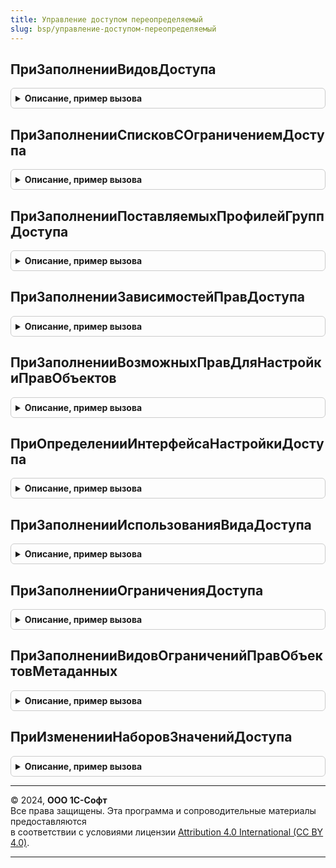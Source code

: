 ```yaml
---
title: Управление доступом переопределяемый
slug: bsp/управление-доступом-переопределяемый
---
```



## ПриЗаполненииВидовДоступа
<details style="margin: 1em 0; padding: 0.5em; border: 1px solid #ccc; border-radius: 6px;">

<summary style="font-weight: bold; cursor: pointer;">Описание, пример вызова</summary>

```bsl

// Заполняет виды доступа, используемые в ограничениях прав доступа.
// Примечание: виды доступа Пользователи и ВнешниеПользователи предопределены,
// но их можно удалить из списка ВидыДоступа, если они не требуются для ограничения прав доступа.
//
// Параметры:
//  ВидыДоступа - ТаблицаЗначений:
//   * Имя                    - Строка - имя, используемое в описании поставляемых
//                                       профилей групп доступа и текстах ОДД.
//   * Представление          - Строка - представляет вид доступа в профилях и группах доступа.
//   * ТипЗначений            - Тип    - тип ссылки значений доступа,
//                                       например Тип("СправочникСсылка.Номенклатура").
//   * ТипГруппЗначений       - Тип    - тип ссылки групп значений доступа,
//                                       например Тип("СправочникСсылка.ГруппыДоступаНоменклатуры").
//   * НесколькоГруппЗначений - Булево - Истина указывает, что для значения доступа (Номенклатуры) можно
//                                       выбрать несколько групп значений (Групп доступа номенклатуры).
//
// Пример:
//  1. Для настройки прав доступа в разрезе организаций:
//  ВидДоступа = ВидыДоступа.Добавить();
//  ВидДоступа.Имя = "Организации";
//  ВидДоступа.Представление = НСтр("ru = 'Организации'");
//  ВидДоступа.ТипЗначений   = Тип("СправочникСсылка.Организации");
//
//  2. Для настройки прав доступа в разрезе групп партнеров:
//  ВидДоступа = ВидыДоступа.Добавить();
//  ВидДоступа.Имя = "ГруппыПартнеров";
//  ВидДоступа.Представление    = НСтр("ru = 'Группы партнеров'");
//  ВидДоступа.ТипЗначений      = Тип("СправочникСсылка.Партнеры");
//  ВидДоступа.ТипГруппЗначений = Тип("СправочникСсылка.ГруппыДоступаПартнеров");
//
Процедура ПриЗаполненииВидовДоступа(ВидыДоступа) Экспорт
```

Пример вызова
```bsl
УправлениеДоступомПереопределяемый.ПриЗаполненииВидовДоступа(ВидыДоступа) 
```
</details>

## ПриЗаполненииСписковСОграничениемДоступа
<details style="margin: 1em 0; padding: 0.5em; border: 1px solid #ccc; border-radius: 6px;">

<summary style="font-weight: bold; cursor: pointer;">Описание, пример вызова</summary>

```bsl

// Позволяет указать объекты метаданных, для которых задана логика ограничения доступа к данным.
// В модулях менеджеров указанных списков размещается процедура обработчика, например:
//
//// Параметры:
////   Ограничение - см. УправлениеДоступомПереопределяемый.ПриЗаполненииОграниченияДоступа.Ограничение.
////
//Процедура ПриЗаполненииОграниченияДоступа(Ограничение) Экспорт
//
//  Ограничение.Текст =
//  "РазрешитьЧтениеИзменение
//  |ГДЕ
//  |	ЗначениеРазрешено(Организация)
//  |	И ЗначениеРазрешено(Контрагент)";
//
//КонецПроцедуры
//
// Логика ограничения доступа к данным также может быть переопределена в процедуре
// УправлениеДоступомПереопределяемый.ПриЗаполненииОграниченияДоступа.
//
// Параметры:
//  Списки - Соответствие из КлючИЗначение - списки с ограничением доступа:
//             * Ключ     - ОбъектМетаданных - список с ограничением доступа.
//             * Значение - Булево - Истина - текст ограничения в модуле менеджера,
//                                   Ложь   - текст ограничения в этом переопределяемом
//                          модуле в процедуре ПриЗаполненииОграниченияДоступа.
//
Процедура ПриЗаполненииСписковСОграничениемДоступа(Списки) Экспорт
```

Пример вызова
```bsl
УправлениеДоступомПереопределяемый.ПриЗаполненииСписковСОграничениемДоступа(Списки) 
```
</details>

## ПриЗаполненииПоставляемыхПрофилейГруппДоступа
<details style="margin: 1em 0; padding: 0.5em; border: 1px solid #ccc; border-radius: 6px;">

<summary style="font-weight: bold; cursor: pointer;">Описание, пример вызова</summary>

```bsl

// Заполняет описания поставляемых профилей групп доступа и
// переопределяет параметры обновления профилей и групп доступа.
//
// Для автоматической подготовки содержимого процедуры следует воспользоваться инструментами
// разработчика для подсистемы Управление доступом.
//
// Параметры:
//  ОписанияПрофилей - Массив из см. УправлениеДоступом.НовоеОписаниеПрофиляГруппДоступа,
//                               см. УправлениеДоступом.НовоеОписаниеПапкиПрофилейГруппДоступа
//  ПараметрыОбновления - Структура:
//   * ОбновлятьИзмененныеПрофили - Булево - начальное значение Истина.
//   * ЗапретитьИзменениеПрофилей - Булево - начальное значение Истина.
//       Если установить Ложь, тогда поставляемые профили можно не только просматривать, но и редактировать.
//   * ОбновлятьГруппыДоступа     - Булево - начальное значение Истина.
//   * ОбновлятьГруппыДоступаСУстаревшимиНастройками - Булево - начальное значение Ложь.
//       Если установить Истина, то настройки значений, выполненные администратором для
//       вида доступа, который был удален из профиля, будут также удалены из групп доступа.
//
// Пример:
//  ОписаниеПрофиля = УправлениеДоступом.НовоеОписаниеПрофиляГруппДоступа();
//  ОписаниеПрофиля.Имя           = "Менеджер";
//  ОписаниеПрофиля.Идентификатор = "75fa0ecb-98aa-11df-b54f-e0cb4ed5f655";
//  ОписаниеПрофиля.Наименование  = НСтр("ru = 'Менеджер по продажам'", ОбщегоНазначения.КодОсновногоЯзыка());
//  ОписаниеПрофиля.Роли.Добавить("ЗапускВебКлиента");
//  ОписаниеПрофиля.Роли.Добавить("ЗапускТонкогоКлиента");
//  ОписаниеПрофиля.Роли.Добавить("БазовыеПраваБСП");
//  ОписаниеПрофиля.Роли.Добавить("Подсистема_Продажи");
//  ОписаниеПрофиля.Роли.Добавить("ДобавлениеИзменениеДокументовПокупателей");
//  ОписаниеПрофиля.Роли.Добавить("ПросмотрОтчетаКнигаПокупок");
//  ОписанияПрофилей.Добавить(ОписаниеПрофиля);
//
//  ОписаниеПапки = УправлениеДоступом.НовоеОписаниеПапкиПрофилейГруппДоступа();
//  ОписаниеПапки.Имя           = "ДополнительныеПрофили";
//  ОписаниеПапки.Идентификатор = "69a066e7-ce81-11eb-881c-b06ebfbf08c7";
//  ОписаниеПапки.Наименование  = НСтр("ru = 'Дополнительные профили'", ОбщегоНазначения.КодОсновногоЯзыка());
//  ОписанияПрофилей.Добавить(ОписаниеПапки);
//
//  ОписаниеПрофиля = УправлениеДоступом.НовоеОписаниеПрофиляГруппДоступа();
//  ОписаниеПрофиля.Родитель = "ДополнительныеПрофили";
//  ОписаниеПрофиля.Идентификатор = "70179f20-2315-11e6-9bff-d850e648b60c";
//  ОписаниеПрофиля.Наименование = НСтр("ru = 'Редактирование, отправка по почте, сохранение в файл печатных форм (дополнительно)'",
//  	ОбщегоНазначения.КодОсновногоЯзыка());
//  ОписаниеПрофиля.Описание = НСтр("ru = 'Дополнительно назначается пользователям, которым должна быть доступна возможность редактирования,
//  	|перед печатью, отправка по почте и сохранение в файл сформированных печатных форм.'");
//  ОписаниеПрофиля.Роли.Добавить("РедактированиеПечатныхФорм");
//  ОписанияПрофилей.Добавить(ОписаниеПрофиля);
//
Процедура ПриЗаполненииПоставляемыхПрофилейГруппДоступа(ОписанияПрофилей, ПараметрыОбновления) Экспорт
```

Пример вызова
```bsl
УправлениеДоступомПереопределяемый.ПриЗаполненииПоставляемыхПрофилейГруппДоступа(ОписанияПрофилей, ПараметрыОбновления) 
```
</details>

## ПриЗаполненииЗависимостейПравДоступа
<details style="margin: 1em 0; padding: 0.5em; border: 1px solid #ccc; border-radius: 6px;">

<summary style="font-weight: bold; cursor: pointer;">Описание, пример вызова</summary>

```bsl

// Заполняет зависимости прав доступа "подчиненного" объекта (например, задачи ЗадачаИсполнителя),
// от "ведущего" объекта (например,  бизнес-процесса Задание), которые отличаются от стандартных.
//
// Зависимости прав используются в стандартном шаблоне ограничения доступа для вида доступа "Объект".
// 1. Стандартно при чтении "подчиненного" объекта
//    проверяется наличие права чтения "ведущего" объекта и
//    проверяется отсутствие ограничения чтения "ведущего" объекта.
// 2. Стандартно при добавлении, изменении, удалении "подчиненного" объекта
//    проверяется наличие права изменения "ведущего" объекта и
//    проверяется отсутствие ограничения изменения "ведущего" объекта.
//
// Допускается только одно переназначение по сравнению со стандартным -
// в пункте 2 вместо проверки права изменения "ведущего" объекта установить
// проверку права чтения "ведущего" объекта.
//
// Параметры:
//  ЗависимостиПрав - ТаблицаЗначений:
//   * ВедущаяТаблица     - Строка - например Метаданные.БизнесПроцессы.Задание.ПолноеИмя().
//   * ПодчиненнаяТаблица - Строка - например Метаданные.Задачи.ЗадачаИсполнителя.ПолноеИмя().
//
Процедура ПриЗаполненииЗависимостейПравДоступа(ЗависимостиПрав) Экспорт
```

Пример вызова
```bsl
УправлениеДоступомПереопределяемый.ПриЗаполненииЗависимостейПравДоступа(ЗависимостиПрав) 
```
</details>

## ПриЗаполненииВозможныхПравДляНастройкиПравОбъектов
<details style="margin: 1em 0; padding: 0.5em; border: 1px solid #ccc; border-radius: 6px;">

<summary style="font-weight: bold; cursor: pointer;">Описание, пример вызова</summary>

```bsl

// Заполняет описания возможных прав, назначаемых для объектов указанных типов.
//
// Параметры:
//  ВозможныеПрава - ТаблицаЗначений:
//   * ВладелецПрав - Строка - полное имя таблицы значения доступа.
//
//   * Имя          - Строка - идентификатор права, например ИзменениеПапок. Право с именем УправлениеПравами
//                  должно быть обязательно определено для общей формы настройки прав "Права доступа".
//                  УправлениеПравами - это право на изменение прав по владельцу прав, которое проверяется
//                  при открытии ОбщаяФорма.НастройкиПравОбъектов.
//
//   * Заголовок    - Строка - заголовок права, например в форме НастройкиПравОбъектов:
//                  "Изменение.
//                  |папок".
//
//   * Подсказка    - Строка - подсказка к заголовку права,
//                  например "Добавление, изменение и пометка удаления папок".
//
//   * НачальноеЗначение - Булево - начальное значение флажка права при добавлении новой строки
//                  в форме "Права доступа".
//
//   * ТребуемыеПрава - Массив из Строка - имена прав, требуемых для этого права -
//                  например, право "ДобавлениеФайлов" требует права "ИзменениеФайлов".
//
//   * ЧтениеВТаблицах - Массив из Строка - полные имена таблиц, для которых это право обозначает право Чтение.
//                  Возможно использование символа "*", который обозначает "для всех остальных таблиц",
//                  т.к. право Чтение может зависеть только от права Чтение, то имеет смысл только символ "*"
//                  (требуется для работы шаблонов ограничения доступа).
//
//   * ИзменениеВТаблицах - Массив из Строка - полные имена таблиц, для которых это право обозначает право Изменение.
//                  Возможно использование символа "*", который обозначает "для всех остальных таблиц"
//                  (требуется для работы шаблонов ограничения доступа).
//
Процедура ПриЗаполненииВозможныхПравДляНастройкиПравОбъектов(ВозможныеПрава) Экспорт
```

Пример вызова
```bsl
УправлениеДоступомПереопределяемый.ПриЗаполненииВозможныхПравДляНастройкиПравОбъектов(ВозможныеПрава) 
```
</details>

## ПриОпределенииИнтерфейсаНастройкиДоступа
<details style="margin: 1em 0; padding: 0.5em; border: 1px solid #ccc; border-radius: 6px;">

<summary style="font-weight: bold; cursor: pointer;">Описание, пример вызова</summary>

```bsl

// Определяет вид используемого интерфейса пользователя для настройки доступа.
//
// Параметры:
//  УпрощенныйИнтерфейс - Булево - начальное значение Ложь.
//
Процедура ПриОпределенииИнтерфейсаНастройкиДоступа(УпрощенныйИнтерфейс) Экспорт
```

Пример вызова
```bsl
УправлениеДоступомПереопределяемый.ПриОпределенииИнтерфейсаНастройкиДоступа(УпрощенныйИнтерфейс) 
```
</details>

## ПриЗаполненииИспользованияВидаДоступа
<details style="margin: 1em 0; padding: 0.5em; border: 1px solid #ccc; border-radius: 6px;">

<summary style="font-weight: bold; cursor: pointer;">Описание, пример вызова</summary>

```bsl

// Заполняет использование видов доступа в зависимости от функциональных опций конфигурации,
// например, ИспользоватьГруппыДоступаНоменклатуры.
//
// Параметры:
//  ВидДоступа    - Строка - имя вида доступа, заданное в процедуре ПриЗаполненииВидовДоступа.
//  Использование - Булево - начальное значение Истина.
//
Процедура ПриЗаполненииИспользованияВидаДоступа(ВидДоступа, Использование) Экспорт
```

Пример вызова
```bsl
УправлениеДоступомПереопределяемый.ПриЗаполненииИспользованияВидаДоступа(ВидДоступа, Использование) 
```
</details>

## ПриЗаполненииОграниченияДоступа
<details style="margin: 1em 0; padding: 0.5em; border: 1px solid #ccc; border-radius: 6px;">

<summary style="font-weight: bold; cursor: pointer;">Описание, пример вызова</summary>

```bsl

// Позволяет переопределить ограничение, указанное в модуле менеджера объекта метаданных.
//
// Параметры:
//  Список - ОбъектМетаданных - список, для которого нужно вернуть текст ограничения.
//                              В процедуре ПриЗаполненииСписковСОграничениемДоступа нужно
//                              указать для списка значение Ложь, иначе вызова не будет.
//
//  Ограничение - Структура:
//    * Текст                             - Строка - ограничение доступа для пользователей.
//                                          Если пустая строка, значит, доступ разрешен.
//    * ТекстДляВнешнихПользователей      - Строка - ограничение доступа для внешних пользователей.
//                                          Если пустая строка, значит, доступ запрещен.
//    * ПоВладельцуБезЗаписиКлючейДоступа - Неопределено - определить автоматически.
//                                        - Булево - если Ложь, то всегда записывать ключи доступа,
//                                          если Истина, тогда не записывать ключи доступа,
//                                          а использовать ключи доступа владельца (требуется,
//                                          чтобы ограничение было строго по объекту-владельцу).
//   * ПоВладельцуБезЗаписиКлючейДоступаДляВнешнихПользователей - Неопределено, Булево - также
//                                          как у параметра ПоВладельцуБезЗаписиКлючейДоступа.
//
Процедура ПриЗаполненииОграниченияДоступа(Список, Ограничение) Экспорт
```

Пример вызова
```bsl
УправлениеДоступомПереопределяемый.ПриЗаполненииОграниченияДоступа(Список, Ограничение) 
```
</details>

## ПриЗаполненииВидовОграниченийПравОбъектовМетаданных
<details style="margin: 1em 0; padding: 0.5em; border: 1px solid #ccc; border-radius: 6px;">

<summary style="font-weight: bold; cursor: pointer;">Описание, пример вызова</summary>

```bsl

// Заполняет состав видов доступа, используемых при ограничении прав объектов метаданных.
// Если состав видов доступа не заполнен, отчет "Права доступа" покажет некорректные сведения.
//
// Обязательно требуется заполнить только виды доступа, используемые в шаблонах ограничения доступа
// явно, а виды доступа, используемые в наборах значений доступа, могут быть получены из текущего
// состояния регистра сведений НаборыЗначенийДоступа.
//
//  Для автоматической подготовки содержимого процедуры следует воспользоваться инструментами
// разработчика для подсистемы Управление доступом.
//
// Параметры:
//  Описание     - Строка - многострочная строка формата <Таблица>.<Право>.<ВидДоступа>[.Таблица объекта],
//                 например, "Документ.ПриходнаяНакладная.Чтение.Организации",
//                           "Документ.ПриходнаяНакладная.Чтение.Контрагенты",
//                           "Документ.ПриходнаяНакладная.Изменение.Организации",
//                           "Документ.ПриходнаяНакладная.Изменение.Контрагенты",
//                           "Документ.ЭлектронныеПисьма.Чтение.Объект.Документ.ЭлектронныеПисьма",
//                           "Документ.ЭлектронныеПисьма.Изменение.Объект.Документ.ЭлектронныеПисьма",
//                           "Документ.Файлы.Чтение.Объект.Справочник.ПапкиФайлов",
//                           "Документ.Файлы.Чтение.Объект.Документ.ЭлектронноеПисьмо",
//                           "Документ.Файлы.Изменение.Объект.Справочник.ПапкиФайлов",
//                           "Документ.Файлы.Изменение.Объект.Документ.ЭлектронноеПисьмо".
//                 Вид доступа Объект предопределен как литерал. Этот вид доступа используется в
//                 шаблонах ограничений доступа как "ссылка" на другой объект, по которому
//                 ограничивается текущий объект таблицы.
//                 Когда вид доступа "Объект" задан, также требуется задать типы таблиц,
//                 которые используются для этого вида доступа. Т.е. перечислить типы,
//                 которые соответствуют полю, использованному в шаблоне ограничения доступа
//                 в паре с видом доступа "Объект". При перечислении типов по виду доступа "Объект"
//                 нужно перечислить только те типы поля, которые есть
//                 у поля РегистрыСведений.НаборыЗначенийДоступа.Объект, остальные типы лишние.
//
Процедура ПриЗаполненииВидовОграниченийПравОбъектовМетаданных(Описание) Экспорт
```

Пример вызова
```bsl
УправлениеДоступомПереопределяемый.ПриЗаполненииВидовОграниченийПравОбъектовМетаданных(Описание) 
```
</details>

## ПриИзмененииНаборовЗначенийДоступа
<details style="margin: 1em 0; padding: 0.5em; border: 1px solid #ccc; border-radius: 6px;">

<summary style="font-weight: bold; cursor: pointer;">Описание, пример вызова</summary>

```bsl

// Позволяет реализовать перезапись зависимых наборов значений доступа других объектов.
//
// Вызывается из процедур
//  УправлениеДоступомСлужебный.ЗаписатьНаборыЗначенийДоступа,
//  УправлениеДоступомСлужебный.ЗаписатьЗависимыеНаборыЗначенийДоступа.
//
// Параметры:
//  Ссылка - ЛюбаяСсылка - ссылка на объект, для которого записываются наборы значений доступа.
//
//  СсылкиНаЗависимыеОбъекты - Массив - массив элементов типа СправочникСсылка, ДокументСсылка и т. п.
//                 Содержит ссылки на объекты с зависимыми наборами значений доступа.
//                 Начальное значение - пустой массив.
//
Процедура ПриИзмененииНаборовЗначенийДоступа(Ссылка, СсылкиНаЗависимыеОбъекты) Экспорт
```

Пример вызова
```bsl
УправлениеДоступомПереопределяемый.ПриИзмененииНаборовЗначенийДоступа(Ссылка, СсылкиНаЗависимыеОбъекты) 
```
</details>

---

© 2024, **ООО 1С-Софт**  
Все права защищены. Эта программа и сопроводительные материалы предоставляются  
в соответствии с условиями лицензии [Attribution 4.0 International (CC BY 4.0)](https://creativecommons.org/licenses/by/4.0/legalcode).

---
